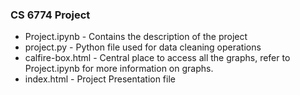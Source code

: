 ### CS 6774 Project

* Project.ipynb - Contains the description of the project
* project.py - Python file used for data cleaning operations
* calfire-box.html - Central place to access all the graphs, refer to Project.ipynb for more information on graphs.
* index.html - Project Presentation file


